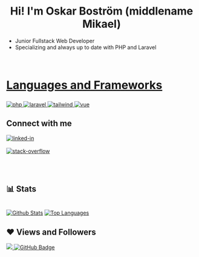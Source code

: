 <h1 align ="center">Hi! I'm Oskar Boström (middlename Mikael)</h1>

<div align = "left" width = 50%>
<ul>
<li>Junior Fullstack Web Developer</li>
<li>Specializing and always up to date with PHP and Laravel</li>
<ul>
</div>

<br>
<h2 style="font-size:30px" align ="left" width = 100%><u>Languages and Frameworks</u></h2>
<a href="https://php.net" target="_blank"> <img src="https://img.shields.io/badge/php-%23777BB4.svg?style=for-the-badge&logo=php&logoColor=white" alt="php"/> </a> 
<a href="https://www.laravel.com/" target="_blank"> <img src="https://img.shields.io/badge/laravel-%23FF2D20.svg?style=for-the-badge&logo=laravel&logoColor=white" alt="laravel"/> </a> 
<a href="https://tailwindcss.com/" target="_blank"> <img src="https://img.shields.io/badge/Tailwind_CSS-38B2AC?style=for-the-badge&logo=tailwind-css&logoColor=white" alt="tailwind"" /> </a>
 <a href="https://vuejs.org/" target="_blank"> <img src=" https://img.shields.io/badge/vuejs-%2335495e.svg?style=for-the-badge&logo=vuedotjs&logoColor=%234FC08De" alt="vue"" /> </a>

<br>
<div>
<h2  > Connect with me</h2>

[<img align="top" alt="linked-in" src="https://img.shields.io/badge/linkedin-%230077B5.svg?&style=for-the-badge&logo=linkedin&logoColor=white" />](https://www.linkedin.com/in/oskar-bostr%C3%B6m-6462b81b5/)
<br>  
[<img align="top" alt="stack-overflow" src="https://img.shields.io/badge/stack%20overflow-FE7A16?logo=stack-overflow&logoColor=white&style=for-the-badge" />](https://stackoverflow.com/users/15040689/oskar-mikael)
<br>   

</div>
 <br>
 <br>

## 📊 Stats

<br/>
    <a href="https://github.com/oskar-mikael/github-readme-stats"><img alt="Github Stats" src="https://github-readme-stats.vercel.app/api?username=oskar-mikael&show_icons=true&count_private=true&theme=react&hide_border=true&bg_color=0D1117" /></a>
  <a href="https://github.com/oskar-mikael/github-readme-stats"><img alt="Top Languages" src="https://github-readme-stats.vercel.app/api/top-langs/?username=oskar-mikael&langs_count=8&count_private=true&layout=compact&theme=react&hide_border=true&bg_color=0D1117" /></a>
  <br/>

## ❤ Views and Followers

<a href="https://github.com/Meghna-DAS/github-profile-views-counter">
    <img src="https://komarev.com/ghpvc/?username=oskar-mikael">
</a>
<a href="https://github.com/oskar-mikael?tab=followers"><img src="https://img.shields.io/github/followers/oskar-mikael?label=Followers&style=social" alt="GitHub Badge"></a>

